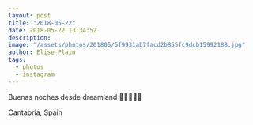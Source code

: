 ```yaml
---
layout: post
title: "2018-05-22"
date: 2018-05-22 13:34:52
description: 
image: "/assets/photos/201805/5f9931ab7facd2b855fc9dcb15992188.jpg"
author: Elise Plain
tags: 
  - photos
  - instagram
---
```


Buenas noches desde dreamland 🐙🦑🦐🦀🐡
<p></p>
Cantabria, Spain
